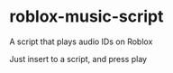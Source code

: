 # roblox-music-script
A script that plays audio IDs on Roblox

Just insert to a script, and press play
